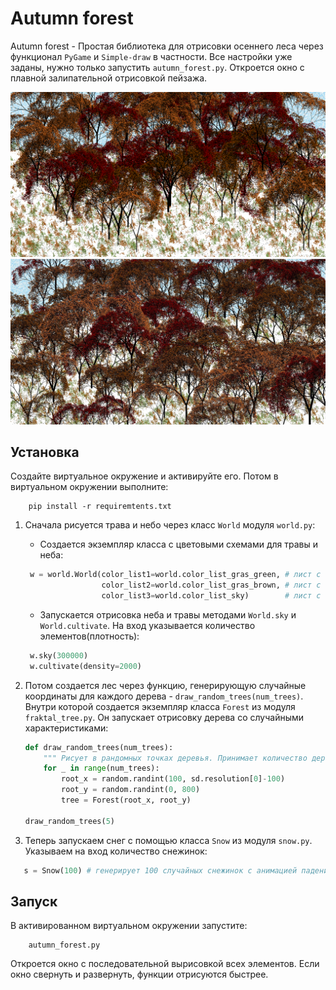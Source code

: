 Autumn forest
=============

Autumn forest - Простая библиотека для отрисовки осеннего леса через функционал `PyGame` и `Simple-draw` в частности.
Все настройки уже заданы, нужно только запустить `autumn_forest.py`. Откроется окно с плавной залипательной отрисовкой пейзажа.

![Текст описания](scrin1.png)
![Текст описания](scrin2.jpg)

Установка
---------
Создайте виртуальное окружение и активируйте его. Потом в виртуальном окружении выполните:
```shell
    pip install -r requiremtents.txt
```

1. Сначала рисуется трава и небо через класс `World` модуля `world.py`:
   - Создается экземпляр класса с цветовыми схемами для травы и неба:
   ```python
    w = world.World(color_list1=world.color_list_gras_green, # лист с названиями цветов для зеленой травы 
                    color_list2=world.color_list_gras_brown, # лист с названиями цветов для коричневой травы 
                    color_list3=world.color_list_sky)        # лист с названиями цветов для неба 
   ```
   - Запускается отрисовка неба и травы методами `World.sky` и `World.cultivate`. На вход указывается количество элементов(плотность):
   ```python
    w.sky(300000)
    w.cultivate(density=2000)
   ```

2. Потом создается лес через функцию, генерирующую случайные координаты для каждого дерева - `draw_random_trees(num_trees)`.
Внутри которой создается экземпляр класса `Forest` из модуля `fraktal_tree.py`. Он запускает отрисовку дерева со случайными 
характеристиками:

   ```python
   def draw_random_trees(num_trees):
       """ Рисует в рандомных точках деревья. Принимает количество деревьев"""
       for _ in range(num_trees):
           root_x = random.randint(100, sd.resolution[0]-100)
           root_y = random.randint(0, 800)
           tree = Forest(root_x, root_y)
    
   draw_random_trees(5)
   ```

3. Теперь запускаем снег с помощью класса `Snow` из модуля `snow.py`. Указываем на вход количество снежинок:

```python
   s = Snow(100) # генерирует 100 случайных снежинок с анимацией падения
```
Запуск
------
В активированном виртуальном окружении запустите:
```shell
    autumn_forest.py
```

Откроется окно с последовательной вырисовкой всех элементов. Если окно свернуть и развернуть, функции отрисуются быстрее.
